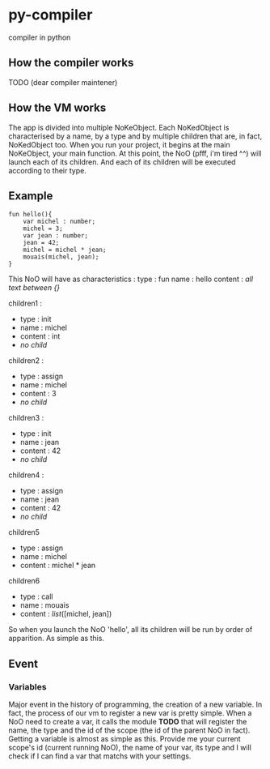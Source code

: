 # py-compiler
compiler in python

## How the compiler works
TODO (dear compiler maintener)

## How the VM works
The app is divided into multiple NoKeObject. Each NoKedObject is characterised by a name, by a type and by multiple children that are, in fact, NoKedObject too. When you run your project, it begins at the main NoKeObject, your main function. At this point, the NoO (pfff, i'm tired ^^) will launch each of its children. And each of its children will be executed according to their type.
## Example
```
fun hello(){
    var michel : number;
    michel = 3;
    var jean : number;
    jean = 42;
    michel = michel * jean;
    mouais(michel, jean);
}
```
This NoO will have as characteristics :
type : fun
name : hello
content : *all text between {}*

children1 :
* type : init
* name : michel
* content : int
* *no child*

children2 :
* type : assign
* name : michel
* content : 3
* *no child*

children3 :
* type : init
* name : jean
* content : 42
* *no child*

children4 :
* type : assign
* name : jean
* content : 42
* *no child*

children5
* type : assign
* name : michel
* content : michel * jean

children6
* type : call
* name : mouais
* content : *list*([michel, jean])

So when you launch the NoO 'hello', all its children will be run by order of apparition. As simple as this.

## Event
### Variables
Major event in the history of programming, the creation of a new variable.
In fact, the process of our vm to register a new var is pretty simple. When a NoO need to create a var, it calls the module **TODO** that will register the name, the type and the id of the scope (the id of the parent NoO in fact).
Getting a variable is almost as simple as this. Provide me your current scope's id (current running NoO), the name of your var, its type and I will check if I can find a var that matchs with your settings.